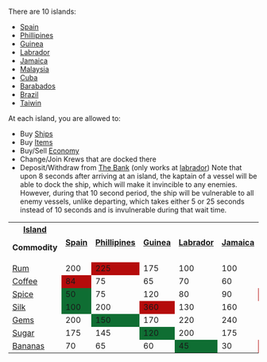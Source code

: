 There are 10 islands:
- [Spain](/islands/spain.md) 
- [Phillipines](/islands/phillipines.md)
- [Guinea](/islands/guinea.md)
- [Labrador](/islands/labrador.md)
- [Jamaica](/islands/jamaica.md)
- [Malaysia](/islands/malaysia.md)
- [Cuba](/islands/cuba.md)
- [Barabados](/islands/barabados.md)
- [Brazil](/islands/brazil.md)
- [Taiwin](/islands/taiwin.md)
            
At each island, you are allowed to:
* Buy [Ships](/ships.md)
* Buy [Items](/items.md)
* Buy/Sell [Economy](/goods.md)
* Change/Join Krews that are docked there
* Deposit/Withdraw from [The Bank](/bank.md) (only works at [labrador](/labrador.md))
Note that upon 8 seconds after arriving at an island, the kaptain of a vessel will be able to dock the ship, which will make it invincible to any enemies. However, during that 10 second period, the ship will be vulnerable to all enemy vessels, unlike departing, which takes either 5 or 25 seconds instead of 10 seconds and is invulnerable during that wait time.
<table class="article-table">
    <tbody>
    <tr>
        <th><a href="/wiki/Islands" title="Islands">Island</a>
        <p>Commodity</p>
        </th>
            <th><a href="./islands/spain.md" title="Spain">Spain</a></th> 
            <th><a href="./islands/phillipines.md" title="Phillipines">Phillipines</a></th>
            <th><a href="./islands/guinea.md" title="Guinea">Guinea</a></th>
            <th><a href="./islands/labrador.md" title="Labrador">Labrador</a></th>
            <th><a href="./islands/jamaica.md" title="Jamaica">Jamaica</a></th>
            <th><a href="./islands/malaysia.md" title="Malaysia">Malaysia</a></th>
            <th><a href="./islands/cuba.md" title="Cuba">Cuba</a></th>
            <th><a href="./islands/barabados.md" title="Barabados">Barabados</a></th>
            <th><a href="./islands/brazil.md" title="Brazil">Brazil</a></th>
            <th><a href="./islands/taiwin.md" title="Taiwin">Taiwin</a></th>
    </tr>
    <tr>
        <td><a href="../cargo/rum.md" title="Rum">Rum</a></td>
        <td>200</td>
        <td style="background:#b50b0b;">225</td>
        <td>175</td>
        <td>100</td>
        <td>100</td>
        <td>145</td>
        <td style="background:#0f6e33;">75</td>
        <td>90</td>
        <td>120</td>
        <td>90</td>
    </tr>
    <tr>
        <td><a href="../cargo/coffee.md" title="Coffee">Coffee</a></td>
        <td style="background:#b50b0b;">84</td> 
        <td>75</td>
        <td>65</td>
        <td>70</td>
        <td>60</td>
        <td>50</td>
        <td>55</td>
        <td>35</td>
        <td style="background:#0f6e33;">30</td>
        <td></td>
    </tr>
    <tr>
        <td><a href="../cargo/spice.md" title="Spice">Spice</a></td>
        <td style="background:#0f6e33;">50</td> 
        <td>75</td>
        <td>120</td>
        <td>80</td>
        <td>90</td>
        <td style="background:#b50b0b;">150</td>
        <td>75</td>
        <td>100</td>
        <td>120</td>
        <td style="background:#0f6e33;">50</td>
    </tr>
    <tr>
        <td><a href="../cargo/silk.md" title="Silk">Silk</a></td>
        <td style="background:#0f6e33;">100</td> 
        <td>200</td>
        <td style="background:#b50b0b;">360</td>
        <td>130</td>
        <td>160</td>
        <td>175</td>
        <td>175</td>
        <td>250</td>
        <td>330</td>
        <td>300</td>
    </tr>
    <tr>
        <td><a href="../cargo/gems.md" title="Gems">Gems</a></td>
        <td>200</td> 
        <td style="background:#0f6e33;">150</td>
        <td>170</td>
        <td>220</td>
        <td>240</td>
        <td>250</td>
        <td>300</td>
        <td>400</td>
        <td>500</td>
        <td style="background:#b50b0b;">600</td>
    </tr>
    <tr>
        <td><a href="../cargo/sugar.md" title="Sugar">Sugar</a></td>
        <td>175</td> 
        <td>145</td>
        <td style="background:#0f6e33;">120</td>
        <td>200</td>
        <td>175</td>
        <td>100</td>
        <td>250</td>
        <td>150</td>
        <td>200</td>
        <td style="background:#b50b0b;">300</td>
    </tr>
    <tr>
        <td><a href="../cargo/bananas.md" title="Bananas">Bananas</a></td>
        <td>70</td> 
        <td>65</td>
        <td>60</td>
        <td style="background:#0f6e33;">45</td>
        <td>30</td>
        <td style="background:#b50b0b;">90</td>
        <td>45</td>
        <td>45</td>
        <td>85</td>
        <td>80</td>
    </tr>
    </tbody>
</table>
